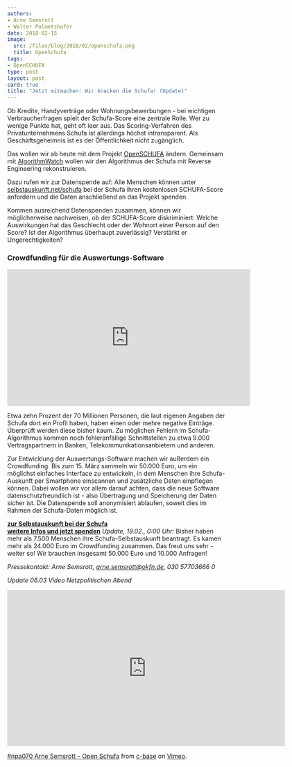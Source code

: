 ```yaml
---
authors: 
- Arne Semsrott
- Walter Palmetshofer
date: 2018-02-15
image:
  src: /files/blog/2018/02/openschufa.png
  title: OpenSchufa
tags:
- OpenSCHUFA
type: post
layout: post
card: true
title: "Jetzt mitmachen: Wir knacken die Schufa! (Update)" 
---
```


Ob Kredite, Handyverträge oder Wohnungsbewerbungen - bei wichtigen Verbraucherfragen spielt der Schufa-Score eine zentrale Rolle. Wer zu wenige Punkte hat, geht oft leer aus. Das Scoring-Verfahren des Privatunternehmens Schufa ist allerdings höchst intransparent. Als Geschäftsgeheimnis ist es der Öffentlichkeit nicht zugänglich.

Das wollen wir ab heute mit dem Projekt <a href="http://openschufa.de">OpenSCHUFA</a> ändern. Gemeinsam mit <a href="https://algorithmwatch.org/de/">AlgorithmWatch</a> wollen wir den Algorithmus der Schufa mit Reverse Engineering rekonstruieren. 

Dazu rufen wir zur Datenspende auf: Alle Menschen können unter <a href="https://selbstauskunft.net/schufa">selbstauskunft.net/schufa</a> bei der Schufa ihren kostenlosen SCHUFA-Score anfordern und die Daten anschließend an das Projekt spenden.

Kommen ausreichend Datenspenden zusammen, können wir möglicherweise nachweisen, ob der SCHUFA-Score diskriminiert: Welche Auswirkungen hat das Geschlecht oder der Wohnort einer Person auf den Score? Ist der Algorithmus überhaupt zuverlässig? Verstärkt er Ungerechtigkeiten? 

<h3>Crowdfunding für die Auswertungs-Software</h3>

<iframe width="560" height="315" src="https://www.youtube-nocookie.com/embed/HBsD8BdXSCY?rel=0" frameborder="0" allow="autoplay; encrypted-media" allowfullscreen></iframe>

Etwa zehn Prozent der 70 Millionen Personen, die laut eigenen Angaben der Schufa dort ein Profil haben, haben einen oder mehre negative Einträge. Überprüft werden diese bisher kaum. Zu möglichen Fehlern im Schufa-Algorithmus kommen noch fehleranfällige Schnittstellen zu etwa 9.000 Vertragspartnern in Banken, Telekommunikationsanbietern und anderen. 

Zur Entwicklung der Auswertungs-Software machen wir außerdem ein Crowdfunding. Bis zum 15. März sammeln wir 50.000 Euro, um ein möglichst einfaches Interface zu entwickeln, in dem Menschen ihre Schufa-Auskunft per Smartphone einscannen und zusätzliche Daten einpflegen können. Dabei wollen wir vor allem darauf achten, dass die neue Software datenschutzfreundlich ist - also Übertragung und Speicherung der Daten sicher ist. Die Datenspende soll anonymisiert ablaufen, soweit dies im Rahmen der Schufa-Daten möglich ist.

<strong><a href="https://selbstauskunft.net/schufa">zur Selbstauskunft bei der Schufa</a><br>
<a href="http://openschufa.de">weitere Infos und jetzt spenden</a></strong>
<a name="npa070"></a>
<i>Update, 19.02., 0:00 Uhr:</i> Bisher haben mehr als 7.500 Menschen ihre Schufa-Selbstauskunft beantragt. Es kamen mehr als 24.000 Euro im Crowdfunding zusammen. Das freut uns sehr - weiter so! Wir brauchen insgesamt 50.000 Euro und 10.000 Anfragen!

<i>Pressekontakt: Arne Semsrott, arne.semsrott@okfn.de, 030 57703666 0</i>

<i> Update 06.03 Video Netzpolitischen Abend</i>
<iframe src="https://player.vimeo.com/video/258859578" width="640" height="360" frameborder="0" webkitallowfullscreen mozallowfullscreen allowfullscreen></iframe>
<p><a href="https://vimeo.com/258859578">#npa070 Arne Semsrott &ndash; Open Schufa</a> from <a href="https://vimeo.com/cbase">c-base</a> on <a href="https://vimeo.com">Vimeo</a>.</p>
